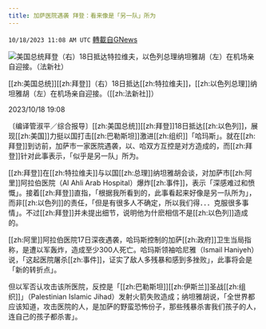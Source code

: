 ```yaml
---
title: 加萨医院遇袭 拜登：看来像是「另一队」所为
---
```

`10/18/2023 11:08 AM UTC` [轉載自GNews](https://gnews.org/articles/1850752)

![美国总统拜登（右）18日抵达特拉维夫，以色列总理纳坦雅胡（左）在机场亲自迎接。（法新社）](https://img.ltn.com.tw/Upload/news/600/2023/10/18/4462652_1_1.jpg "美国总统拜登（右）18日抵达特拉维夫，以色列总理纳坦雅胡（左）在机场亲自迎接。（法新社）")

[[zh:美国总统]][[zh:拜登]]（右）18日抵达[[zh:特拉维夫]]，[[zh:以色列总理]]纳坦雅胡（左）在机场亲自迎接。（[[zh:法新社]]）

2023/10/18 19:08

〔编译管淑平／综合报导〕[[zh:美国总统]][[zh:拜登]]18日抵达[[zh:以色列]]，展现[[zh:美国]]力挺以国打击[[zh:巴勒斯坦]]激进[[zh:组织]]「哈玛斯」。就在[[zh:拜登]]到访前，加萨市一家医院遇袭，以、哈双方互控是对方造成的，而[[zh:拜登]]针对此事表示，「似乎是另一队」所为。

[[zh:拜登]]在[[zh:特拉维夫]]与以国[[zh:总理]]纳坦雅胡会谈，对加萨市[[zh:阿里]]阿拉伯医院（Al Ahli Arab Hospital）爆炸[[zh:事件]]，表示「深感难过和愤慨」。接着[[zh:拜登]]直指，「根据我所看到的，此事看起来好像是另一队所为」，而非[[zh:以色列]]的责任，「但是有很多人不确定，所以我们得．．．克服很多事情」。不过[[zh:拜登]]并未提出细节，说明他为什麽相信不是[[zh:以色列]]造成的。

[[zh:阿里]]阿拉伯医院17日深夜遇袭，哈玛斯控制的加萨[[zh:政府]]卫生当局指称，是遭以军轰炸，造成至少300人死亡。哈玛斯领袖哈尼雅（Ismail Haniyeh）说，「这起医院屠杀[[zh:事件]]，证实了敌人多残暴和感到多挫败」，此事将会是「新的转折点」。

但以军否认攻击该所医院，反控是「[[zh:巴勒斯坦]][[zh:伊斯兰]]圣战[[zh:组织]]」（Palestinian Islamic Jihad）发射火箭失败造成；纳坦雅胡说，「全世界都应该知道，攻击医院的人，是加萨的野蛮恐怖份子，那些残暴杀害我们孩子的人，连自己的孩子都杀害」。
